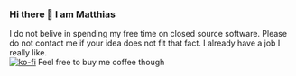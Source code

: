 ### Hi there 👋 I am Matthias
I do not belive in spending my free time on closed source software. Please do not contact me if your idea does not fit that fact. I already have a job I really like.  
[![ko-fi](https://ko-fi.com/img/githubbutton_sm.svg)](https://ko-fi.com/F1F06Q40D) Feel free to buy me coffee though
